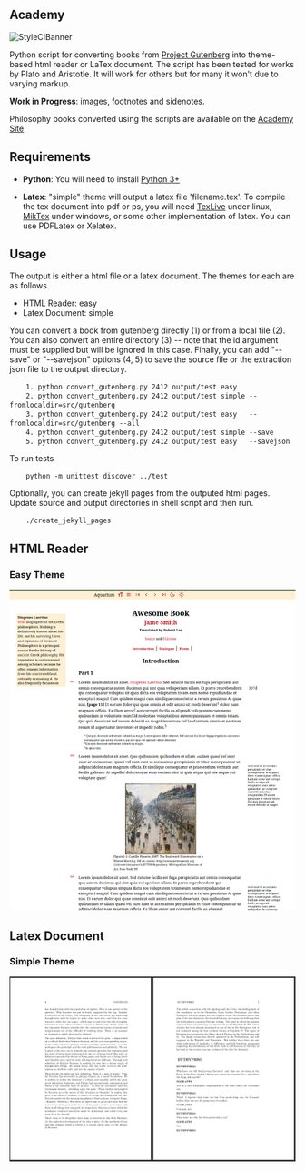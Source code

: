 ## Academy

![StyleCIBanner](https://github.styleci.io/repos/558952677/shield)

Python script for converting books from [Project Gutenberg](https://www.gutenberg.org) into theme-based html reader or LaTex document. The script has been tested for works by Plato and Aristotle. It will work for others but for many it won't due to varying markup.

**Work in Progress**: images, footnotes and sidenotes.

Philosophy books converted using the scripts are available on the [Academy Site](https://insomnicles.github.io/academy)

## Requirements

* **Python**: You will need to install [Python 3+](https://www.python.org/)

* **Latex**: "simple" theme will output a latex file 'filename.tex'. To compile the tex document into pdf or ps, you will need [TexLive](https://texlive.org/) under linux, [MikTex](https://miktex.org/) under windows, or some other implementation of latex. You can use PDFLatex or Xelatex.

## Usage

The output is either a html file or a latex document. The themes for each are as follows.
- HTML Reader: easy
- Latex Document: simple


You can convert a book from gutenberg directly (1) or from a local file (2). You can also convert an entire directory (3) -- note that the id argument must be supplied but will be ignored in this case. Finally, you can add "--save" or "--savejson" options (4, 5) to save the source file or the extraction json file to the output directory.

```
    1. python convert_gutenberg.py 2412 output/test easy
    2. python convert_gutenberg.py 2412 output/test simple --fromlocaldir=src/gutenberg
    3. python convert_gutenberg.py 2412 output/test easy   --fromlocaldir=src/gutenberg --all
    4. python convert_gutenberg.py 2412 output/test simple --save
    5. python convert_gutenberg.py 2412 output/test easy   --savejson
```

To run tests 

```
    python -m unittest discover ../test
```

Optionally, you can create jekyll pages from the outputed html pages. Update source and output directories in shell script and then run.
```
    ./create_jekyll_pages
```

## HTML Reader

### Easy Theme

![Html Reader](html_reader-easy.png)

## Latex Document 

### Simple Theme

![Latex Document](tex_document-simple.png)

